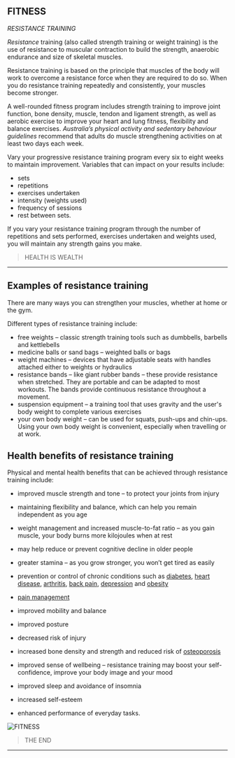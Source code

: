 ## FITNESS 

*RESISTANCE  TRAINING*

*Resistance* training (also called strength training or weight training) is the use of resistance to muscular contraction to build the strength, anaerobic endurance and size of skeletal muscles.

Resistance training is based on the principle that muscles of the body will work to overcome a resistance force when they are required to do so. When you do resistance training repeatedly and consistently, your muscles become stronger.

A well-rounded fitness program includes strength training to improve joint function, bone density, muscle, tendon and ligament strength, as well as aerobic exercise to improve your heart and lung fitness, flexibility and balance exercises. *Australia’s physical activity and sedentary behaviour guidelines* recommend that adults do muscle strengthening activities on at least two days each week.

Vary your progressive resistance training program every six to eight weeks to maintain improvement. Variables that can impact on your results include:

- sets
- repetitions
- exercises undertaken
- intensity (weights used)
- frequency of sessions
- rest between sets.

If you vary your resistance training program through the number of repetitions and sets performed, exercises undertaken and weights used, you will maintain any strength gains you make.

>HEALTH IS WEALTH
___
## Examples of resistance training

There are many ways you can strengthen your muscles, whether at home or the gym.

Different types of resistance training include:

- free weights – classic strength training tools such as dumbbells, barbells and kettlebells
- medicine balls or sand bags – weighted balls or bags
- weight machines – devices that have adjustable seats with handles attached either to weights or hydraulics
- resistance bands – like giant rubber bands – these provide resistance when stretched. They are portable and can be adapted to most workouts. The bands provide continuous resistance throughout a movement.
- suspension equipment – a training tool that uses gravity and the user's body weight to complete various exercises
- your own body weight – can be used for squats, push-ups and chin-ups. Using your own body weight is convenient, especially when travelling or at work. 



## Health benefits of resistance training

Physical and mental health benefits that can be achieved through resistance training include:

- improved muscle strength and tone – to protect your joints from injury
- maintaining flexibility and balance, which can help you remain independent as you age
- weight management and increased muscle-to-fat ratio – as you gain muscle, your body burns more kilojoules when at rest
- may help reduce or prevent cognitive decline in older people
- greater stamina – as you grow stronger, you won’t get tired as easily
- prevention or control of chronic conditions such as [diabetes](https://www.betterhealth.vic.gov.au/health/conditionsandtreatments/diabetes), [heart disease](https://www.betterhealth.vic.gov.au/health/conditionsandtreatments/heart-disease-and-stroke), [arthritis](https://www.betterhealth.vic.gov.au/health/conditionsandtreatments/arthritis), [back pain](https://www.betterhealth.vic.gov.au/health/conditionsandtreatments/Back-pain), [depression](https://www.betterhealth.vic.gov.au/health/conditionsandtreatments/depression) and [obesity](https://www.betterhealth.vic.gov.au/health/healthyliving/obesity)
- [pain management](https://www.betterhealth.vic.gov.au/health/conditionsandtreatments/pain-and-pain-management-adults)
- improved mobility and balance
- improved posture


- decreased risk of injury
- increased bone density and strength and reduced risk of [osteoporosis](https://www.betterhealth.vic.gov.au/health/conditionsandtreatments/osteoporosis)
- improved sense of wellbeing – resistance training may boost your self-confidence, improve your body image and your mood
- improved sleep and avoidance of insomnia
- increased self-esteem
- enhanced performance of everyday tasks.
<!--images-->
![FITNESS](https://www.lovesove.com/wp-content/uploads/2020/08/Quotes-On-Gym-Workout-Lovesove.jpg ) 
  

  > THE END 

  ----

